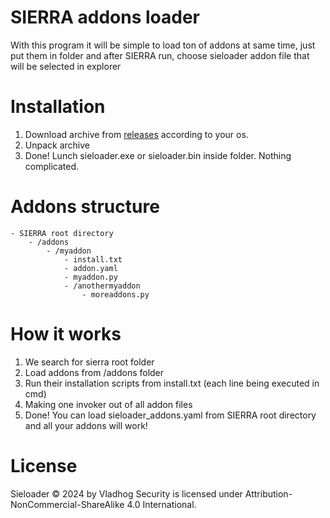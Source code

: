 # SIERRA addons loader
With this program it will be simple to load ton of addons at same time, just put them in folder and after SIERRA run, choose sieloader addon file that will be selected in explorer

# Installation
1. Download archive from [releases](https://github.com/vladhog/sieloader/releases) according to your os.
2. Unpack archive
3. Done! Lunch sieloader.exe or sieloader.bin inside folder. Nothing complicated.

# Addons structure 
```
- SIERRA root directory
    - /addons
        - /myaddon
            - install.txt
            - addon.yaml
            - myaddon.py
            - /anothermyaddon
                - moreaddons.py
```
# How it works
1. We search for sierra root folder
2. Load addons from /addons folder
3. Run their installation scripts from install.txt (each line being executed in cmd)
4. Making one invoker out of all addon files
5. Done! You can load sieloader_addons.yaml from SIERRA root directory and all your addons will work!

# License
Sieloader © 2024 by Vladhog Security is licensed under Attribution-NonCommercial-ShareAlike 4.0 International.
